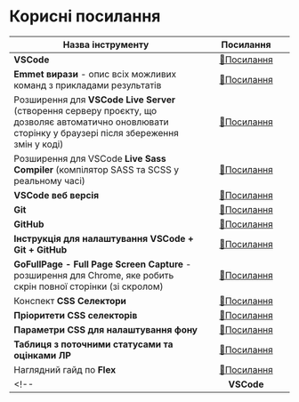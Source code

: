 # Корисні посилання

|       Назва інструменту         |      &nbsp;&nbsp;&nbsp;&nbsp;&nbsp;&nbsp;Посилання&nbsp;&nbsp;&nbsp;&nbsp;&nbsp;&nbsp;      |
|-----------------|:----:|
| **VSCode** |  [🔗Посилання](https://code.visualstudio.com/) |
| **Emmet вирази** - опис всіх можливих команд з прикладами результатів |    [🔗Посилання](https://docs.emmet.io/cheat-sheet/)   |
| Розширення для **VSCode Live Server**  (створення серверу проєкту, що дозволяє автоматично оновлювати сторінку у браузері після збереження змін у коді) |    [🔗Посилання](https://marketplace.visualstudio.com/items?itemName=ritwickdey.LiveServer)   |
| Розширення для VSCode **Live Sass Compiler** (компілятор SASS та SCSS у реальному часі) | [🔗Посилання](https://marketplace.visualstudio.com/items?itemName=glenn2223.live-sass) |
| **VSCode веб версія** |    [🔗Посилання](https://vscode.dev/)   |
| **Git** |    [🔗Посилання](https://git-scm.com/)   |
| **GitHub** |    [🔗Посилання](https://github.com/)   |
| **Інструкція для налаштування VSCode + Git + GitHub** |    [🔗Посилання](https://github.com/steminist-ua/dstu/blob/master/settings-vscode-github/settings-vscode-github.md)   |
| **GoFullPage - Full Page Screen Capture** - розширення для Chrome, яке робить скрін повної сторінки (зі скролом) |    [🔗Посилання](https://chrome.google.com/webstore/detail/gofullpage-full-page-scre/fdpohaocaechififmbbbbbknoalclacl)   |
| Конспект **CSS Селектори** |     [🔗Посилання](https://github.com/steminist-ua/dstu/tree/master/pzs/internet_programming/selector-priority.md)   |
| **Пріоритети CSS селекторів** |     [🔗Посилання](https://github.com/steminist-ua/dstu/tree/master/pzs/internet_programming/selectors.md)   |
| **Параметри CSS для налаштування фону** |    [🔗Посилання](https://github.com/steminist-ua/dstu/tree/master/pzs/internet_programming/background.md)   |
| **Таблиця з поточними статусами та оцінками ЛР** |    [🔗Посилання](https://docs.google.com/spreadsheets/d/16mC2fxsnQef4K7MC83gZLT4QP92_9VwixtKNFq3-bKY/edit?usp=sharing)   |
| Наглядний гайд по **Flex** |     [🔗Посилання](https://css-tricks.com/snippets/css/a-guide-to-flexbox/)   |
<!-- | **VSCode** |    centered   | -->
